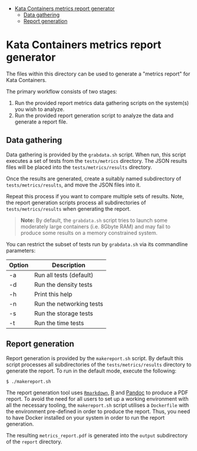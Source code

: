 * [Kata Containers metrics report generator](#kata-containers-metrics-report-generator)
   * [Data gathering](#data-gathering)
   * [Report generation](#report-generation)

# Kata Containers metrics report generator

The files within this directory can be used to generate a "metrics report"
for Kata Containers.

The primary workflow consists of two stages:

1) Run the provided report metrics data gathering scripts on the system(s) you wish
to analyze.
2) Run the provided report generation script to analyze the data and generate a
report file.

## Data gathering

Data gathering is provided by the `grabdata.sh` script. When run, this script
executes a set of tests from the `tests/metrics` directory. The JSON results files
will be placed into the `tests/metrics/results` directory.

Once the results are generated, create a suitably named subdirectory of
`tests/metrics/results`, and move the JSON files into it.

Repeat this process if you want to compare multiple sets of results. Note, the
report generation scripts process all subdirectories of `tests/metrics/results` when
generating the report.

> **Note:** By default, the `grabdata.sh` script tries to launch some moderately
> large containers (i.e. 8Gbyte RAM) and may fail to produce some results on a memory
> constrained system.

You can restrict the subset of tests run by `grabdata.sh` via its commandline parameters:

| Option | Description |
| ------ | ----------- |
| -a | Run all tests (default) |
| -d | Run the density tests |
| -h | Print this help |
| -n | Run the networking tests |
| -s | Run the storage tests |
| -t | Run the time tests |

## Report generation

Report generation is provided by the `makereport.sh` script. By default this script 
processes all subdirectories of the `tests/metrics/results` directory to generate the report.
To run in the default mode, execute the following:

```sh
$ ./makereport.sh
```

The report generation tool uses [`Rmarkdown`](https://github.com/rstudio/rmarkdown),
[R](https://www.r-project.org/about.html) and [Pandoc](https://pandoc.org/) to produce
a PDF report. To avoid the need for all users to set up a working environment
with all the necessary tooling, the `makereport.sh` script utilises a `Dockerfile` with
the environment pre-defined in order to produce the report. Thus, you need to
have Docker installed on your system in order to run the report generation.

The resulting `metrics_report.pdf` is generated into the `output` subdirectory of the `report`
directory.
